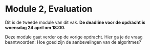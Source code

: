 # Module 2, Evaluation

Dit is de tweede module van dit vak. **De deadline voor de opdracht is woensdag 24 april om 18:00.**

Deze module gaat verder op de vorige opdracht. Hier ga je de vraag beantwoorden: Hoe goed zijn de aanbevelingen van de algoritmes?

